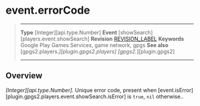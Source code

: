 # event.errorCode

> --------------------- ------------------------------------------------------------------------------------------
> __Type__              [Integer][api.type.Number]
> __Event__             [showSearch][players.event.showSearch]
> __Revision__          [REVISION_LABEL](REVISION_URL)
> __Keywords__          Google Play Games Services, game network, gpgs
> __See also__          [gpgs2.players.*][plugin.gpgs2.players]
>                       [gpgs2.*][plugin.gpgs2]
> --------------------- ------------------------------------------------------------------------------------------

## Overview

_[Integer][api.type.Number]._ Unique error code, present when [event.isError][plugin.gpgs2.players.event.showSearch.isError] is `true`, `nil` otherwise..